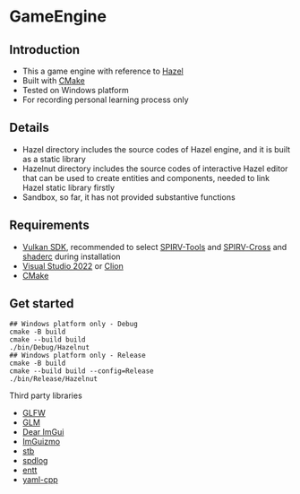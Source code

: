 # GameEngine

## Introduction
- This a game engine with reference to [Hazel](https://github.com/TheCherno/Hazel)
- Built with [CMake](https://cmake.org/)
- Tested on Windows platform
- For recording personal learning process only

## Details
- Hazel directory includes the source codes of Hazel engine, and it is built as a static library
- Hazelnut directory includes the source codes of interactive Hazel editor that can be used to create entities and components, needed to link Hazel static library firstly
- Sandbox, so far, it has not provided substantive functions

## Requirements
- [Vulkan SDK](https://vulkan.lunarg.com/), recommended to select [SPIRV-Tools](https://github.com/KhronosGroup/SPIRV-Tools) and [SPIRV-Cross](https://github.com/KhronosGroup/SPIRV-Cross) and [shaderc](https://github.com/google/shaderc) during installation
- [Visual Studio 2022](https://visualstudio.microsoft.com/zh-hant/vs/whatsnew/) or [Clion](https://www.jetbrains.com/clion/)
- [CMake](https://cmake.org/)

## Get started
```shell
## Windows platform only - Debug
cmake -B build
cmake --build build
./bin/Debug/Hazelnut
## Windows platform only - Release
cmake -B build
cmake --build build --config=Release
./bin/Release/Hazelnut
```

Third party libraries
- [GLFW](https://github.com/glfw/glfw)
- [GLM](https://github.com/g-truc/glm)
- [Dear ImGui](https://github.com/ocornut/imgui)
- [ImGuizmo](https://github.com/YUZHIGUIYI/ImGuizmo)
- [stb](https://github.com/nothings/stb)
- [spdlog](https://github.com/gabime/spdlog)
- [entt](https://github.com/skypjack/entt)
- [yaml-cpp](https://github.com/jbeder/yaml-cpp)
